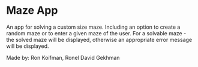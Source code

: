 # Maze App

An app for solving a custom size maze. Including an option to create a random maze or to enter a given maze of the user.
For a solvable maze - the solved maze will be displayed, otherwise an appropriate error message will be displayed.

Made by: Ron Koifman, Ronel David Gekhman
